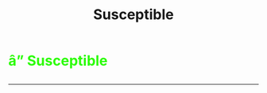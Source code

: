 ﻿---
lang: en-US
title: Susceptible
prev: Stubborn
next: 
---
# <font color=#2cfc04>â” <b>Susceptible</b></font> <Badge text="Neutral" type="tip" vertical="middle"/>
---




